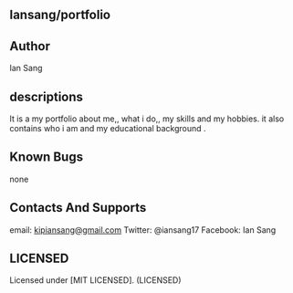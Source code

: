 ## Iansang/portfolio
## Author
Ian Sang
## descriptions
It is a my portfolio about me,, what i do,, my skills and my hobbies. it also contains who i am and my educational background .
## Known Bugs
none 
## Contacts And Supports
email: kipiansang@gmail.com Twitter: @iansang17 Facebook: Ian Sang 
## LICENSED 
Licensed under [MIT LICENSED]. (LICENSED) 

